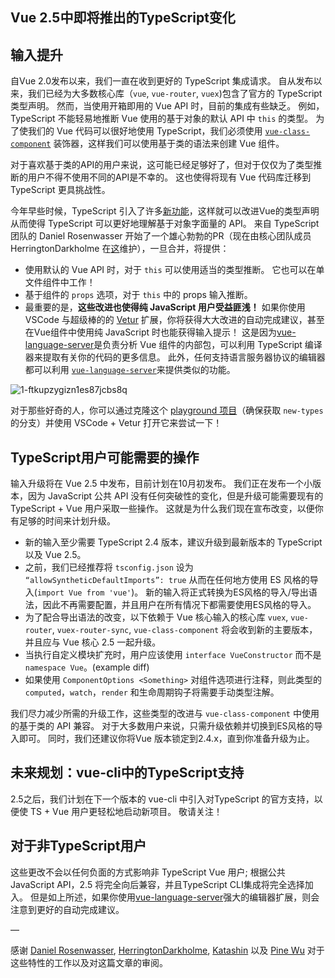 ## Vue 2.5中即将推出的TypeScript变化

## 输入提升

自Vue 2.0发布以来，我们一直在收到更好的 TypeScript 集成请求。 自从发布以来，我们已经为大多数核心库（`vue`, `vue-router`, `vuex`)包含了官方的 TypeScript 类型声明。 然而，当使用开箱即用的 Vue API 时，目前的集成有些缺乏。 例如，TypeScript 不能轻易地推断 Vue 使用的基于对象的默认 API 中 `this` 的类型。 为了使我们的 Vue 代码可以很好地使用 TypeScript，我们必须使用 [`vue-class-component`](https://github.com/vuejs/vue-class-component) 装饰器，这样我们可以使用基于类的语法来创建 Vue 组件。

对于喜欢基于类的API的用户来说，这可能已经足够好了，但对于仅仅为了类型推断的用户不得不使用不同的API是不幸的。 这也使得将现有 Vue 代码库迁移到 TypeScript 更具挑战性。

今年早些时候，TypeScript 引入了许多[新功能](https://github.com/Microsoft/TypeScript/pull/14141)，这样就可以改进Vue的类型声明从而使得 TypeScript 可以更好地理解基于对象字面量的 API。 来自 TypeScript 团队的 Daniel Rosenwasser 开始了一个雄心勃勃的PR（现在由核心团队成员 HerringtonDarkholme 在[这](https://github.com/vuejs/vue/pull/6391)维护），一旦合并，将提供：

* 使用默认的 Vue API 时，对于 `this` 可以使用适当的类型推断。 它也可以在单文件组件中工作！
* 基于组件的 `props` 选项，对于 `this` 中的 props 输入推断。
* 最重要的是，**这些改进也使得纯 JavaScript 用户受益匪浅！** 如果你使用 VSCode 与超级棒的的 [Vetur](https://github.com/vuejs/vetur) 扩展，你将获得大大改进的自动完成建议，甚至在Vue组件中使用纯 JavaScript 时也能获得输入提示！ 这是因为[vue-language-server](https://www.npmjs.com/package/vue-language-server)是负责分析 Vue 组件的内部包，可以利用 TypeScript 编译器来提取有关你的代码的更多信息。 此外，任何支持语言服务器协议的编辑器都可以利用 [`vue-language-server`](https://github.com/vuejs/vetur/tree/master/server)来提供类似的功能。

![1-ftkupzygizn1es87jcbs8q](https://user-images.githubusercontent.com/12164075/31341266-932f5cc8-ad3b-11e7-8677-addf8d3ad5d4.gif)

对于那些好奇的人，你可以通过克隆这个 [playground 项目](https://github.com/octref/veturpack/tree/new-types)（确保获取 `new-types` 的分支）并使用 VSCode + Vetur 打开它来尝试一下！

## TypeScript用户可能需要的操作

输入升级将在 Vue 2.5 中发布，目前计划在10月初发布。 我们正在发布一个小版本，因为 JavaScript 公共 API 没有任何突破性的变化，但是升级可能需要现有的 TypeScript + Vue 用户采取一些操作。 这就是为什么我们现在宣布改变，以便你有足够的时间来计划升级。

* 新的输入至少需要 TypeScript 2.4 版本，建议升级到最新版本的 TypeScript 以及 Vue 2.5。
* 之前，我们已经推荐将 `tsconfig.json` 设为 `“allowSyntheticDefaultImports”: true` 从而在任何地方使用 ES 风格的导入(`import Vue from 'vue'`)。 新的输入将正式转换为ES风格的导入/导出语法，因此不再需要配置，并且用户在所有情况下都需要使用ES风格的导入。
* 为了配合导出语法的改变，以下依赖于 Vue 核心输入的核心库 `vuex`, `vue-router`, `vuex-router-sync`, `vue-class-component` 将会收到新的主要版本，并且应与 Vue 核心 2.5 一起升级。
* 当执行自定义模块扩充时，用户应该使用 `interface VueConstructor` 而不是 `namespace Vue`。(example diff)
* 如果使用 `ComponentOptions <Something>` 对组件选项进行注释，则此类型的 `computed`，`watch`，`render` 和生命周期钩子将需要手动类型注解。

我们尽力减少所需的升级工作，这些类型的改进与 `vue-class-component` 中使用的基于类的 API 兼容。 对于大多数用户来说，只需升级依赖并切换到ES风格的导入即可。 同时，我们还建议你将Vue 版本锁定到2.4.x，直到你准备升级为止。

## 未来规划：vue-cli中的TypeScript支持

2.5之后，我们计划在下一个版本的 vue-cli 中引入对TypeScript 的官方支持，以便使 TS + Vue 用户更轻松地启动新项目。 敬请关注！

## 对于非TypeScript用户

这些更改不会以任何负面的方式影响非 TypeScript Vue 用户; 根据公共JavaScript API，2.5 将完全向后兼容，并且TypeScript CLI集成将完全选择加入。 但是如上所述，如果你使用[vue-language-server](https://github.com/vuejs/vetur/tree/master/server)强大的编辑器扩展，则会注意到更好的自动完成建议。

—

感谢 [Daniel Rosenwasser](https://github.com/danielrosenwasser), [HerringtonDarkholme](https://github.com/HerringtonDarkholme), [Katashin](https://github.com/ktsn) 以及 [Pine Wu](https://github.com/octref) 对于这些特性的工作以及对这篇文章的审阅。
